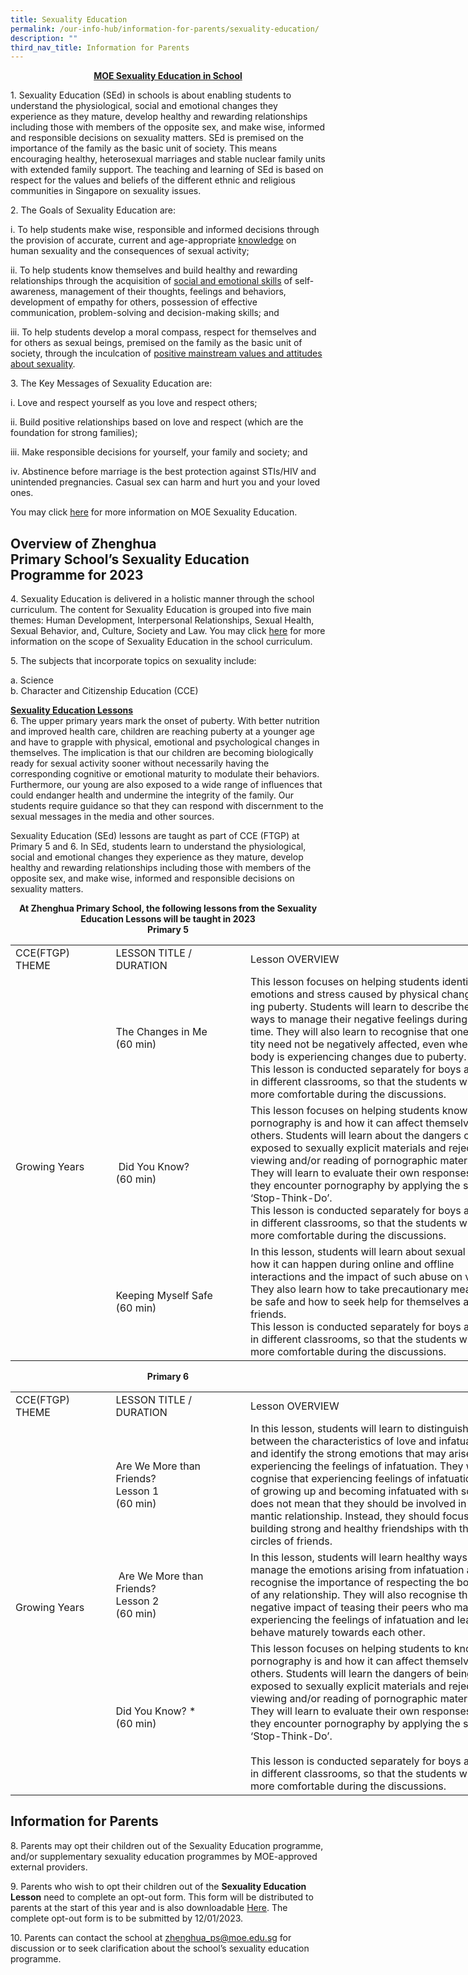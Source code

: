 ```yaml
---
title: Sexuality Education
permalink: /our-info-hub/information-for-parents/sexuality-education/
description: ""
third_nav_title: Information for Parents
---
```

<center><b><u>MOE Sexuality Education in School</u></b></center>

1\.  Sexuality Education (SEd) in schools is about enabling students to understand the physiological, social and emotional changes they experience as they mature, develop healthy and rewarding relationships including those with members of the opposite sex, and make wise, informed and responsible decisions on sexuality matters. SEd is premised on the importance of the family as the basic unit of society. This means encouraging healthy, heterosexual marriages and stable nuclear family units with extended family support. The teaching and learning of SEd is based on respect for the values and beliefs of the different ethnic and religious communities in Singapore on sexuality issues.


2\.  The Goals of Sexuality Education are:

i\.  To help students make wise, responsible and informed decisions through the provision of accurate, current and age-appropriate&nbsp;<u>knowledge</u>&nbsp;on human sexuality and the consequences of sexual activity;

ii\.  To help students know themselves and build healthy and rewarding relationships through the acquisition of&nbsp;<u>social and emotional skills</u>&nbsp;of self-awareness, management of their thoughts, feelings and behaviors, development of empathy for others, possession of effective communication, problem-solving and decision-making skills; and

iii\.  To help students develop a moral compass, respect for themselves and for others as sexual beings, premised on the family as the basic unit of society, through the inculcation of&nbsp;<u>positive mainstream values and attitudes about sexuality</u>.

           
3\. The Key Messages of Sexuality Education are:

i\.  Love and respect yourself as you love and respect others;

ii\.  Build positive relationships based on love and respect (which are the foundation for strong families);

iii\.  Make responsible decisions for yourself, your family and society; and

iv\.  Abstinence before marriage is the best protection against STIs/HIV and unintended pregnancies. Casual sex can harm and hurt you and your loved ones.

You may click&nbsp;[here](https://www.moe.gov.sg/education-in-sg/our-programmes/sexuality-education)&nbsp;for more information on MOE Sexuality Education.




## Overview of Zhenghua Primary&nbsp;School’s&nbsp;Sexuality Education Programme for 2023


4\.  Sexuality Education is delivered in a holistic manner through the school curriculum. The content for Sexuality Education is grouped into five main themes: Human Development, Interpersonal Relationships, Sexual Health, Sexual Behavior, and, Culture, Society and Law. You may click&nbsp;[here](https://www.moe.gov.sg/education-in-sg/our-programmes/sexuality-education/scope-and-teaching-approach)&nbsp;for more information on the scope of Sexuality Education in the school curriculum.

  

5\.  The subjects that incorporate topics on sexuality include:

a\.  Science   
b\.  Character and Citizenship Education (CCE)


<u>**Sexuality Education Lessons**</u><br>
6\.  The upper primary years mark the onset of puberty. With better nutrition and improved health care, children are reaching puberty at a younger age and have to grapple with physical, emotional and psychological changes in themselves. The implication is that our children are becoming biologically ready for sexual activity sooner without necessarily having the corresponding cognitive or emotional maturity to modulate their behaviors. Furthermore, our young are also exposed to a wide range of influences that could endanger health and undermine the integrity of the family. Our students require guidance so that they can respond with discernment to the sexual messages in the media and other sources. 

Sexuality Education (SEd) lessons are taught as part of CCE (FTGP) at Primary 5 and 6. In SEd, students learn to understand the physiological, social and emotional changes they experience as they mature, develop healthy and rewarding relationships including those with members of the opposite sex, and make wise, informed and responsible decisions on sexuality matters. 

<center><b>At Zhenghua Primary School, the following lessons from the Sexuality Education Lessons will be taught in 2023</b></center>


<center><b>Primary 5</b></center>

<table style="border-collapse:
 collapse;width:744pt" width="991" cellspacing="0" cellpadding="0" border="0"><colgroup><col style="mso-width-source:userset;mso-width-alt:5522;width:113pt" width="151"> <col style="mso-width-source:userset;mso-width-alt:7753;width:159pt" width="212"> <col style="mso-width-source:userset;mso-width-alt:16457;width:338pt" width="450"> <col style="mso-width-source:userset;mso-width-alt:6509;width:134pt" width="178"></colgroup><tbody><tr style="height:30.0pt" height="40"><td style="height:30.0pt;width:113pt" width="151" class="xl65" height="40">CCE(FTGP) THEME</td><td style="border-left:none;width:159pt" width="212" class="xl65">LESSON TITLE / DURATION</td><td style="border-left:none;width:338pt" width="450" class="xl65">Lesson OVERVIEW</td><td style="border-left:none;width:134pt" width="178" class="xl65"><span style="mso-highlight:yellow">TIME PERIOD<br>(e.g. Term 1 Week 2)</span></td></tr><tr style="height:135.0pt" height="180"><td style="height:390.0pt;border-top:none" class="xl66" height="520" rowspan="3">Growing Years</td><td style="border-top:none;border-left:none;width:159pt" width="212" class="xl67">The Changes in Me<br>(60 min)</td><td style="border-top:none;border-left:none;width:338pt" width="450" class="xl68"><span style="mso-highlight:yellow" lang="EN-GB">This lesson focuses on helping students identify the emotions and stress caused by physical changes during puberty. Students will learn to describe the healthy ways to manage their negative feelings during this time. They will also learn to recognise that one’s identity need not be negatively affected, even when one’s body is experiencing changes due to puberty.<br>This lesson is conducted separately for boys and girls in different classrooms, so that the students will feel more comfortable during the discussions.</span></td><td style="border-top:none;border-left:none;width:134pt" width="178" class="xl69">Term 2 Week 4</td></tr><tr style="height:135.0pt" height="180"><td style="height:135.0pt;border-top:none;
  border-left:none;width:159pt" width="212" class="xl67" height="180"><span style="mso-spacerun:yes">&nbsp;</span>Did You Know?<br>(60 min)</td><td style="border-top:none;border-left:none;width:338pt" width="450" class="xl68">This lesson focuses on helping students know what pornography is and how it can affect themselves and others. Students will learn about the dangers of being exposed to sexually explicit materials and reject the viewing and/or reading of pornographic materials. They will learn to evaluate their own responses when they encounter pornography by applying the strategy ‘Stop-Think-Do’.<br>This lesson is conducted separately for boys and girls in different classrooms, so that the students will feel more comfortable during the discussions.</td><td style="border-top:none;border-left:none;width:134pt" width="178" class="xl67">Term 2 Week 2</td></tr><tr style="height:120.0pt" height="160"><td style="height:120.0pt;border-top:none;
  border-left:none;width:159pt" width="212" class="xl67" height="160">Keeping Myself Safe<br>(60 min)</td><td style="border-top:none;border-left:none;width:338pt" width="450" class="xl68">In this lesson, students will learn about sexual abuse, how it can happen during online and offline interactions and the impact of such abuse on victims. They also learn how to take precautionary measures to be safe and how to seek help for themselves and their friends.<br>This lesson is conducted separately for boys and girls in different classrooms, so that the students will feel more comfortable during the discussions.</td><td style="border-top:none;border-left:none;width:134pt" width="178" class="xl67">Term 2 Week 10</td></tr></tbody></table>
	         
	
<center><b>Primary 6</b></center>

<table style="border-collapse:
 collapse;width:744pt" width="991" cellspacing="0" cellpadding="0" border="0"><colgroup><col style="mso-width-source:userset;mso-width-alt:5522;width:113pt" width="151"> <col style="mso-width-source:userset;mso-width-alt:7753;width:159pt" width="212"> <col style="mso-width-source:userset;mso-width-alt:16457;width:338pt" width="450"> <col style="mso-width-source:userset;mso-width-alt:6509;width:134pt" width="178"></colgroup><tbody><tr style="height:30.0pt" height="40"><td style="height:30.0pt;width:113pt" width="151" class="xl65" height="40">CCE(FTGP) THEME</td><td style="border-left:none;width:159pt" width="212" class="xl65">LESSON TITLE / DURATION</td><td style="border-left:none;width:338pt" width="450" class="xl65">Lesson OVERVIEW</td><td style="border-left:none;width:134pt" width="178" class="xl65"><span style="mso-highlight:yellow">TIME PERIOD<br>(e.g. Term 1 Week 2)</span></td></tr><tr style="height:120.0pt" height="160"><td style="height:360.0pt;border-top:none" class="xl66" height="480" rowspan="3">Growing Years</td><td style="border-top:none;border-left:none;width:159pt" width="212" class="xl67">Are We More than Friends?<br>Lesson 1<br>(60 min)</td><td style="border-top:none;border-left:none;width:338pt" width="450" class="xl68"><span style="mso-highlight:yellow" lang="EN-GB">In this lesson, students will learn to distinguish between the characteristics of love and infatuation, and identify the strong emotions that may arise from experiencing the feelings of infatuation. They will recognise that experiencing feelings of infatuation is part of growing up and becoming infatuated with someone does not mean that they should be involved in a romantic relationship. Instead, they should focus on building strong and healthy friendships with their circles of friends.</span></td><td style="border-top:none;border-left:none;width:134pt" width="178" class="xl69">Term 4 Week 5</td></tr><tr style="height:90.0pt" height="120"><td style="height:90.0pt;border-top:none;
  border-left:none;width:159pt" width="212" class="xl67" height="120"><span style="mso-spacerun:yes">&nbsp;</span>Are We More than Friends?<br>Lesson 2<br>(60 min)</td><td style="border-top:none;border-left:none;width:338pt" width="450" class="xl70">In this lesson, students will learn healthy ways to manage the emotions arising from infatuation and recognise the importance of respecting the boundaries of any relationship. They will also recognise the negative impact of teasing their peers who may be experiencing the feelings of infatuation and learn to behave maturely towards each other.</td><td style="border-top:none;border-left:none;width:134pt" width="178" class="xl67">Term 4 Week 6</td></tr><tr style="height:150.0pt" height="200"><td style="height:150.0pt;border-top:none;
  border-left:none;width:159pt" width="212" class="xl67" height="200">Did You Know? *<br>(60 min)</td><td style="border-top:none;border-left:none;width:338pt" width="450" class="xl68">This lesson focuses on helping students to know what pornography is and how it can affect themselves and others. Students will learn the dangers of being exposed to sexually explicit materials and reject the viewing and/or reading of pornographic materials. They will learn to evaluate their own responses when they encounter pornography by applying the strategy ‘Stop-Think-Do’.<br><br>This lesson is conducted separately for boys and girls in different classrooms, so that the students will feel more comfortable during the discussions.</td><td style="border-top:none;border-left:none;width:134pt" width="178" class="xl67">Term 1 Week 2</td></tr></tbody></table>



## Information for Parents

8\.  Parents may opt their children out of the Sexuality Education programme, and/or supplementary sexuality education programmes by MOE-approved external providers.

9\.  Parents who wish to opt their children out of the&nbsp;**Sexuality Education Lesson**&nbsp;need to complete an opt-out form. This form will be distributed to parents at the start of this year and is also downloadable&nbsp;[Here](/files/sexuality%20education%20optout%20form%202023.pdf). The complete opt-out form is to be submitted by 12/01/2023.

10\.  Parents can contact the school at&nbsp;[zhenghua\_ps@moe.edu.sg](mailto:zhenghua_ps@moe.edu.sg)&nbsp;for discussion or to seek clarification about the school’s sexuality education programme.